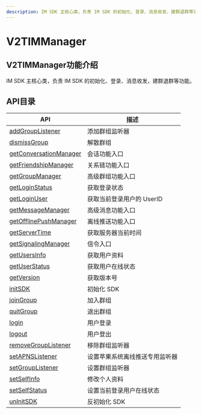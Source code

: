 ```yaml
---
description: IM SDK 主核心类，负责 IM SDK 的初始化、登录、消息收发，建群退群等功能。
---
```


# V2TIMManager

## V2TIMManager功能介绍

IM SDK 主核心类，负责 IM SDK 的初始化、登录、消息收发，建群退群等功能。

## API目录

| API                                                 | 描述               |
| --------------------------------------------------- | ---------------- |
| [addGroupListener](addgrouplistener.md)             | 添加群组监听器          |
| [dismissGroup](dismissgroup.md)                     | 解散群组             |
| [getConversationManager](getconversationmanager.md) | 会话功能入口           |
| [getFriendshipManager](getfriendshipmanager.md)     | 关系链功能入口          |
| [getGroupManager](getgroupmanager.md)               | 高级群组功能入口         |
| [getLoginStatus](getloginstatus.md)                 | 获取登录状态           |
| [getLoginUser](getloginuser.md)                     | 获取当前登录用户的 UserID |
| [getMessageManager](getmessagemanager.md)           | 高级消息功能入口         |
| [getOfflinePushManager](getofflinepushmanager.md)   | 离线推送功能入口         |
| [getServerTime](getservertime.md)                   | 获取服务器当前时间        |
| [getSignalingManager](getsignalingmanager.md)       | 信令入口             |
| [getUsersInfo](getusersinfo.md)                     | 获取用户资料           |
| [getUserStatus](getuserstatus.md)                   | 获取用户在线状态         |
| [getVersion](getversion.md)                         | 获取版本号            |
| [initSDK](initsdk.md)                               | 初始化 SDK          |
| [joinGroup](joingroup.md)                           | 加入群组             |
| [quitGroup](quitgroup.md)                           | 退出群组             |
| [login](login.md)                                   | 用户登录             |
| [logout](logout.md)                                 | 用户登出             |
| [removeGroupListener](removegrouplistener.md)       | 移除群组监听器          |
| [setAPNSListener](setapnslistener.md)               | 设置苹果系统离线推送专用监听器  |
| [setGroupListener](setgrouplistener.md)             | 设置群组监听器          |
| [setSelfInfo](setselfinfo.md)                       | 修改个人资料           |
| [setSelfStatus](setselfstatus.md)                   | 设置当前登录用户在线状态     |
| [unInitSDK](uninitsdk.md)                           | 反初始化 SDK         |
